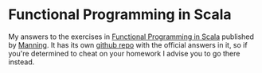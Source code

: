 # Functional Programming in Scala
My answers to the exercises in [Functional Programming in Scala](http://manning.com/bjarnason/) published by
[Manning](http://manning.com). It has its own [github repo](https://github.com/fpinscala/fpinscala) with the official
answers in it, so if you're determined to cheat on your homework I advise you to go there instead.
